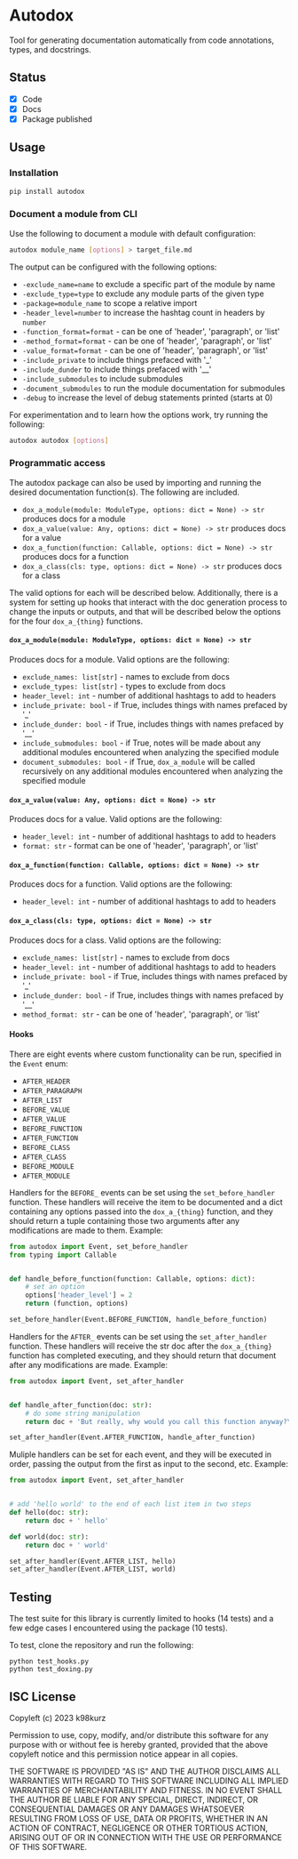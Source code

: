 # Autodox

Tool for generating documentation automatically from code annotations, types,
and docstrings.

## Status

- [x] Code
- [x] Docs
- [x] Package published

## Usage

### Installation

```bash
pip install autodox
```

### Document a module from CLI

Use the following to document a module with default configuration:

```bash
autodox module_name [options] > target_file.md
```

The output can be configured with the following options:
- `-exclude_name=name` to exclude a specific part of the module by name
- `-exclude_type=type` to exclude any module parts of the given type
- `-package=module_name` to scope a relative import
- `-header_level=number` to increase the hashtag count in headers by `number`
- `-function_format=format` - can be one of 'header', 'paragraph', or 'list'
- `-method_format=format` - can be one of 'header', 'paragraph', or 'list'
- `-value_format=format` - can be one of 'header', 'paragraph', or 'list'
- `-include_private` to include things prefaced with '_'
- `-include_dunder` to include things prefaced with '__'
- `-include_submodules` to include submodules
- `-document_submodules` to run the module documentation for submodules
- `-debug` to increase the level of debug statements printed (starts at 0)

For experimentation and to learn how the options work, try running the following:

```bash
autodox autodox [options]
```

### Programmatic access

The autodox package can also be used by importing and running the desired
documentation function(s). The following are included.

- `dox_a_module(module: ModuleType, options: dict = None) -> str` produces docs for a module
- `dox_a_value(value: Any, options: dict = None) -> str` produces docs for a value
- `dox_a_function(function: Callable, options: dict = None) -> str` produces docs for a function
- `dox_a_class(cls: type, options: dict = None) -> str` produces docs for a class

The valid options for each will be described below. Additionally, there is a
system for setting up hooks that interact with the doc generation process to
change the inputs or outputs, and that will be described below the options for
the four `dox_a_{thing}` functions.

#### `dox_a_module(module: ModuleType, options: dict = None) -> str`

Produces docs for a module. Valid options are the following:

- `exclude_names: list[str]` - names to exclude from docs
- `exclude_types: list[str]` - types to exclude from docs
- `header_level: int` - number of additional hashtags to add to headers
- `include_private: bool` - if True, includes things with names prefaced by '_'
- `include_dunder: bool` - if True, includes things with names prefaced by '__'
- `include_submodules: bool` - if True, notes will be made about any additional
modules encountered when analyzing the specified module
- `document_submodules: bool` - if True, `dox_a_module` will be called
recursively on any additional modules encountered when analyzing the specified
module

#### `dox_a_value(value: Any, options: dict = None) -> str`

Produces docs for a value. Valid options are the following:

- `header_level: int` - number of additional hashtags to add to headers
- `format: str` - format can be one of 'header', 'paragraph', or 'list'

#### `dox_a_function(function: Callable, options: dict = None) -> str`

Produces docs for a function. Valid options are the following:

- `header_level: int` - number of additional hashtags to add to headers

#### `dox_a_class(cls: type, options: dict = None) -> str`

Produces docs for a class. Valid options are the following:

- `exclude_names: list[str]` - names to exclude from docs
- `header_level: int` - number of additional hashtags to add to headers
- `include_private: bool` - if True, includes things with names prefaced by '_'
- `include_dunder: bool` - if True, includes things with names prefaced by '__'
- `method_format: str` - can be one of 'header', 'paragraph', or 'list'

#### Hooks

There are eight events where custom functionality can be run, specified in the
`Event` enum:
- `AFTER_HEADER`
- `AFTER_PARAGRAPH`
- `AFTER_LIST`
- `BEFORE_VALUE`
- `AFTER_VALUE`
- `BEFORE_FUNCTION`
- `AFTER_FUNCTION`
- `BEFORE_CLASS`
- `AFTER_CLASS`
- `BEFORE_MODULE`
- `AFTER_MODULE`

Handlers for the `BEFORE_` events can be set using the `set_before_handler`
function. These handlers will receive the item to be documented and a dict
containing any options passed into the `dox_a_{thing}` function, and they should
return a tuple containing those two arguments after any modifications are made
to them. Example:

```python
from autodox import Event, set_before_handler
from typing import Callable


def handle_before_function(function: Callable, options: dict):
    # set an option
    options['header_level'] = 2
    return (function, options)

set_before_handler(Event.BEFORE_FUNCTION, handle_before_function)
```

Handlers for the `AFTER_` events can be set using the `set_after_handler`
function. These handlers will receive the str doc after the `dox_a_{thing}`
function has completed executing, and they should return that document after any
modifications are made. Example:

```python
from autodox import Event, set_after_handler


def handle_after_function(doc: str):
    # do some string manipulation
    return doc + 'But really, why would you call this function anyway?\n\n'

set_after_handler(Event.AFTER_FUNCTION, handle_after_function)
```

Muliple handlers can be set for each event, and they will be executed in order,
passing the output from the first as input to the second, etc. Example:

```python
from autodox import Event, set_after_handler


# add 'hello world' to the end of each list item in two steps
def hello(doc: str):
    return doc + ' hello'

def world(doc: str):
    return doc + ' world'

set_after_handler(Event.AFTER_LIST, hello)
set_after_handler(Event.AFTER_LIST, world)
```


## Testing

The test suite for this library is currently limited to hooks (14 tests) and a
few edge cases I encountered using the package (10 tests).

To test, clone the repository and run the following:

```
python test_hooks.py
python test_doxing.py
```

## ISC License

Copyleft (c) 2023 k98kurz

Permission to use, copy, modify, and/or distribute this software
for any purpose with or without fee is hereby granted, provided
that the above copyleft notice and this permission notice appear in
all copies.

THE SOFTWARE IS PROVIDED "AS IS" AND THE AUTHOR DISCLAIMS ALL
WARRANTIES WITH REGARD TO THIS SOFTWARE INCLUDING ALL IMPLIED
WARRANTIES OF MERCHANTABILITY AND FITNESS. IN NO EVENT SHALL THE
AUTHOR BE LIABLE FOR ANY SPECIAL, DIRECT, INDIRECT, OR
CONSEQUENTIAL DAMAGES OR ANY DAMAGES WHATSOEVER RESULTING FROM LOSS
OF USE, DATA OR PROFITS, WHETHER IN AN ACTION OF CONTRACT,
NEGLIGENCE OR OTHER TORTIOUS ACTION, ARISING OUT OF OR IN
CONNECTION WITH THE USE OR PERFORMANCE OF THIS SOFTWARE.
